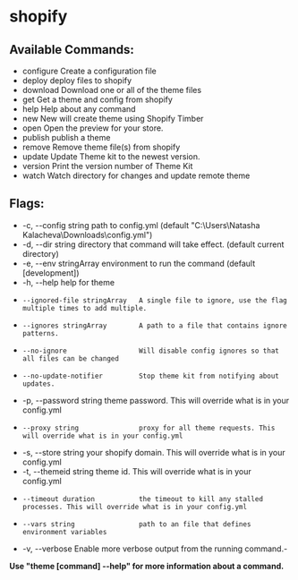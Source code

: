 # shopify

## Available Commands:
- configure   Create a configuration file
- deploy      deploy files to shopify
-  download    Download one or all of the theme files
-  get         Get a theme and config from shopify
-  help        Help about any command
-  new         New will create theme using Shopify Timber
-  open        Open the preview for your store.
-  publish     publish a theme
-  remove      Remove theme file(s) from shopify
-  update      Update Theme kit to the newest version.
-  version     Print the version number of Theme Kit
-  watch       Watch directory for changes and update remote theme

## Flags:
 - -c, --config string              path to config.yml (default "C:\\Users\\Natasha Kalacheva\\Downloads\\config.yml")
 - -d, --dir string                 directory that command will take effect. (default current directory)
 - -e, --env stringArray            environment to run the command (default [development])
 - -h, --help                       help for theme
 -     --ignored-file stringArray   A single file to ignore, use the flag multiple times to add multiple.
 -     --ignores stringArray        A path to a file that contains ignore patterns.
 -     --no-ignore                  Will disable config ignores so that all files can be changed
 -     --no-update-notifier         Stop theme kit from notifying about updates.
 - -p, --password string            theme password. This will override what is in your config.yml
 -     --proxy string               proxy for all theme requests. This will override what is in your config.yml
 - -s, --store string               your shopify domain. This will override what is in your config.yml
 - -t, --themeid string             theme id. This will override what is in your config.yml
 -     --timeout duration           the timeout to kill any stalled processes. This will override what is in your config.yml
 -     --vars string                path to an file that defines environment variables
 - -v, --verbose                    Enable more verbose output from the running command.-

**Use "theme [command] --help" for more information about a command.**
